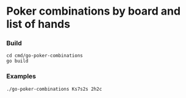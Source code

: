 # Poker combinations by board and list of hands


### Build
```
cd cmd/go-poker-combinations
go build
```

### Examples
```
./go-poker-combinations Ks7s2s 2h2c
```